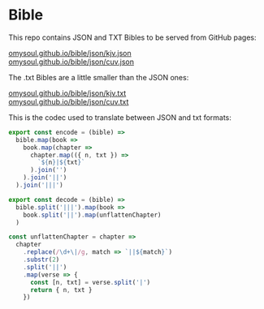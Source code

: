 # Bible

This repo contains JSON and TXT Bibles to be served from GitHub pages:

[omysoul.github.io/bible/json/kjv.json](omysoul.github.io/bible/json/kjv.json)  
[omysoul.github.io/bible/json/cuv.json](omysoul.github.io/bible/json/cuv.json)  

The .txt Bibles are a little smaller than the JSON ones:

[omysoul.github.io/bible/json/kjv.txt](omysoul.github.io/bible/json/kjv.txt)  
[omysoul.github.io/bible/json/cuv.txt](omysoul.github.io/bible/json/cuv.txt)  

This is the codec used to translate between JSON and txt formats:

```javascript
export const encode = (bible) =>
  bible.map(book =>
    book.map(chapter =>
      chapter.map(({ n, txt }) =>
        `${n}|${txt}`
      ).join('')
    ).join('||')
  ).join('|||')

export const decode = (bible) =>
  bible.split('|||').map(book =>
    book.split('||').map(unflattenChapter)
  )

const unflattenChapter = chapter =>
  chapter
    .replace(/\d+\|/g, match => `||${match}`)
    .substr(2)
    .split('||')
    .map(verse => {
      const [n, txt] = verse.split('|')
      return { n, txt }
    })
```
